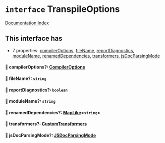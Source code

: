 # `interface` TranspileOptions

[Documentation Index](../README.md)

## This interface has

- 7 properties:
[compilerOptions](#-compileroptions-compileroptions),
[fileName](#-filename-string),
[reportDiagnostics](#-reportdiagnostics-boolean),
[moduleName](#-modulename-string),
[renamedDependencies](#-renameddependencies-maplikestring),
[transformers](#-transformers-customtransformers),
[jsDocParsingMode](#-jsdocparsingmode-jsdocparsingmode)


#### 📄 compilerOptions?: [CompilerOptions](../private.interface.CompilerOptions/README.md)



#### 📄 fileName?: `string`



#### 📄 reportDiagnostics?: `boolean`



#### 📄 moduleName?: `string`



#### 📄 renamedDependencies?: [MapLike](../private.interface.MapLike/README.md)\<`string`>



#### 📄 transformers?: [CustomTransformers](../private.interface.CustomTransformers/README.md)



#### 📄 jsDocParsingMode?: [JSDocParsingMode](../private.enum.JSDocParsingMode/README.md)




